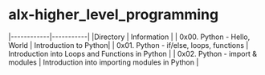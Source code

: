 # alx-higher_level_programming

|------------|-----------|
|Directory | Information |
| 0x00. Python - Hello, World | Introduction to Python|
| 0x01. Python - if/else, loops, functions | Introduction into Loops and Functions in Python |
| 0x02. Python - import & modules | Introduction into importing modules in Python |
